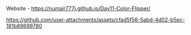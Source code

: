 Website - https://numair777i.github.io/Day11-Color-Flipper/



https://github.com/user-attachments/assets/cfad5f56-5abd-4d02-b5ec-181b89699780

